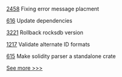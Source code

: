 
[2458](https://github.com/hyperledger/indy-sdk/pull/2458) Fixing error message placment

[616](https://github.com/hyperledger-labs/solang/pull/616) Update dependencies

[3221](https://github.com/hyperledger/besu/pull/3221) Rollback rocksdb version

[1217](https://github.com/hyperledger/grid/pull/1217) Validate alternate ID formats

[615](https://github.com/hyperledger-labs/solang/pull/615) Make solidity parser a standalone crate


[See more >>>](https://start-here.hyperledger.org/pull-requests)
